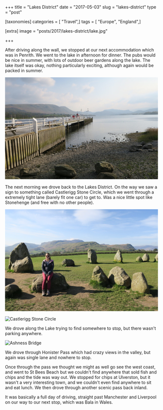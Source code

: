 +++
title = "Lakes District"
date = "2017-05-03"
slug = "lakes-district"
type = "post"

[taxonomies]
categories = [ "Travel",]
tags = [ "Europe", "England",]

[extra]
image = "posts/2017/lakes-district/lake.jpg"

+++

After driving along the wall, we stopped at our next accommodation which was in Penrith.
We went to the lake in afternoon for dinner. The pubs would be nice in summer, with lots of outdoor beer gardens along the lake.
The lake itself was okay, nothing particularly exciting, although again would be packed in summer.

![](lake.jpg "Ullswater")

The next morning we drove back to the Lakes District. On the way we saw a sign to something called Castlerigg Stone Circle, which we went through a extremely tight lane (barely fit one car) to get to.
Was a nice little spot like Stonehenge (and free with no other people).

![](stones2.jpg "Castlerigg Stone Circle")

![](stones1.jpg "Castlerigg Stone Circle")

We drove along the Lake trying to find somewhere to stop, but there wasn't parking anywhere.

![](bridge.jpg "Ashness Bridge")

We drove through Honister Pass which had crazy views in the valley, but again was single lane and nowhere to stop.

Once through the pass we thought we might as well go see the west coast, and went to St Bees Beach but we couldn't find anywhere that sold fish and chips and the tide was way out. We stopped for chips at Ulverston, but it wasn't a very interesting town, and we couldn't even find anywhere to sit and eat lunch.
We then drove through another scenic pass back inland.

It was basically a full day of driving, straight past Manchester and Liverpool on our way to our next stop, which was Bala in Wales.